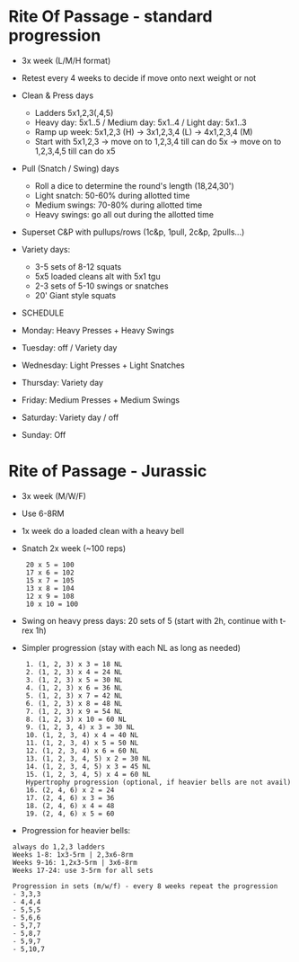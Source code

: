 # Rite Of Passage - standard progression

- 3x week (L/M/H format)
- Retest every 4 weeks to decide if move onto next weight or not

- Clean & Press days
   - Ladders 5x1,2,3(,4,5)
   - Heavy day: 5x1..5 / Medium day: 5x1..4 / Light day: 5x1..3
   - Ramp up week: 5x1,2,3 (H) -> 3x1,2,3,4 (L) -> 4x1,2,3,4 (M)
   - Start with 5x1,2,3 -> move on to 1,2,3,4 till can do 5x -> move on to 1,2,3,4,5 till can do x5

- Pull (Snatch / Swing) days
   - Roll a dice to determine the round's length (18,24,30') 
   - Light snatch: 50-60% during allotted time
   - Medium swings: 70-80% during allotted time
   - Heavy swings: go all out during the allotted time
 
- Superset C&P with pullups/rows (1c&p, 1pull, 2c&p, 2pulls...)

- Variety days:
   - 3-5 sets of 8-12 squats 
   - 5x5 loaded cleans alt with 5x1 tgu
   - 2-3 sets of 5-10 swings or snatches
   - 20' Giant style squats 

- SCHEDULE

- Monday: Heavy Presses + Heavy Swings
- Tuesday:  off / Variety day
- Wednesday: Light Presses + Light Snatches
- Thursday: Variety day
- Friday: Medium Presses + Medium Swings
- Saturday: Variety day / off
- Sunday: Off


# Rite of Passage - Jurassic
- 3x week (M/W/F)
- Use 6-8RM
- 1x week do a loaded clean with a heavy bell
- Snatch 2x week (~100 reps)
  
  ```
   20 x 5 = 100
   17 x 6 = 102
   15 x 7 = 105
   13 x 8 = 104
   12 x 9 = 108
   10 x 10 = 100
  ```

- Swing on heavy press days: 20 sets of 5 (start with 2h, continue with t-rex 1h)
- Simpler progression (stay with each NL as long as needed)
  
  ```
   1. (1, 2, 3) x 3 = 18 NL
   2. (1, 2, 3) x 4 = 24 NL
   3. (1, 2, 3) x 5 = 30 NL
   4. (1, 2, 3) x 6 = 36 NL
   5. (1, 2, 3) x 7 = 42 NL
   6. (1, 2, 3) x 8 = 48 NL
   7. (1, 2, 3) x 9 = 54 NL
   8. (1, 2, 3) x 10 = 60 NL
   9. (1, 2, 3, 4) x 3 = 30 NL
   10. (1, 2, 3, 4) x 4 = 40 NL
   11. (1, 2, 3, 4) x 5 = 50 NL
   12. (1, 2, 3, 4) x 6 = 60 NL
   13. (1, 2, 3, 4, 5) x 2 = 30 NL
   14. (1, 2, 3, 4, 5) x 3 = 45 NL
   15. (1, 2, 3, 4, 5) x 4 = 60 NL
   Hypertrophy progression (optional, if heavier bells are not avail)
   16. (2, 4, 6) x 2 = 24
   17. (2, 4, 6) x 3 = 36
   18. (2, 4, 6) x 4 = 48
   19. (2, 4, 6) x 5 = 60
  ```

- Progression for heavier bells:
  
```
 always do 1,2,3 ladders
 Weeks 1-8: 1x3-5rm | 2,3x6-8rm
 Weeks 9-16: 1,2x3-5rm | 3x6-8rm
 Weeks 17-24: use 3-5rm for all sets

 Progression in sets (m/w/f) - every 8 weeks repeat the progression
 - 3,3,3
 - 4,4,4
 - 5,5,5
 - 5,6,6
 - 5,7,7
 - 5,8,7
 - 5,9,7
 - 5,10,7
```
